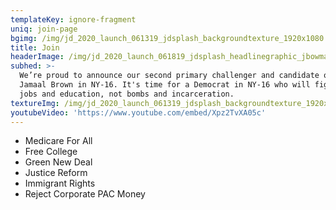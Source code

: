```yaml
---
templateKey: ignore-fragment
uniq: join-page
bgimg: /img/jd_2020_launch_061319_jdsplash_backgroundtexture_1920x1080.jpg
title: Join
headerImage: /img/jd_2020_launch_061819_jdsplash_headlinegraphic_jbowman_800x200_hir-1.png
subhed: >-
  We’re proud to announce our second primary challenger and candidate of 2020:
  Jamaal Brown in NY-16. It's time for a Democrat in NY-16 who will fight for
  jobs and education, not bombs and incarceration.
textureImg: /img/jd_2020_launch_061319_jdsplash_backgroundtexture_1920x1080.jpg
youtubeVideo: 'https://www.youtube.com/embed/Xpz2TvXA05c'
---
```


- Medicare For All
- Free College
- Green New Deal
- Justice Reform
- Immigrant Rights
- Reject Corporate PAC Money
